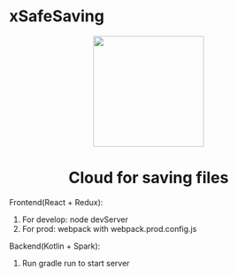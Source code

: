 # xSafeSaving

<div align="center">
    <img width="200" height="200"
      src="https://github.com/VitalyNikolaev/xSafeSaving/raw/master/Frontend/assets/favicon.png">
  <h1>Cloud for saving files</h1>
</div>


Frontend(React + Redux): 

 1. For develop: node devServer
 2. For prod: webpack with webpack.prod.config.js
 
Backend(Kotlin + Spark):

1. Run gradle run to start server
